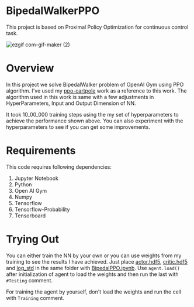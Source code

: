 # BipedalWalkerPPO
This project is based on Proximal Policy Optimization for continuous control task.

![ezgif com-gif-maker (2)](https://user-images.githubusercontent.com/70597091/164040478-a162bdbf-9bdb-4465-930a-078ddd9f11db.gif)

# Overview
In this project we solve BipedalWalker problem of OpenAI Gym using PPO algorithm. I've used my [ppo-cartpole](https://github.com/HimGautam/ppo-cartpole) work as a reference to this work. The algorithm used in this work is same with a few adjustments in HyperParameters, Input and Output Dimension of NN.

It took 10_00_000 training steps using the my set of hyperparameters to achieve the performance shown above. You can also experiment with the hyperparameters to see if you can get some improvements.

# Requirements
 
 This code requires following dependencies:
 
 1) Jupyter Notebook
 2) Python
 3) Open AI Gym
 4) Numpy
 5) Tensorflow
 6) Tensorflow-Probability
 7) Tensorboard

# Trying Out

You can either train the NN by your own or you can use weights from my training to see the results I have achieved. Just place [actor.hdf5](https://github.com/HimGautam/BipedalWalkerPPO/blob/main/actor.hdf5), [critic.hdf5](https://github.com/HimGautam/BipedalWalkerPPO/blob/main/critic.hdf5) and [log_std](https://github.com/HimGautam/BipedalWalkerPPO/blob/main/log_std.hdf5) in the same folder with [BipedalPPO.ipynb](https://github.com/HimGautam/BipedalWalkerPPO/blob/main/BipedalPPO.ipynb). Use ```agent.load()``` after initialization of agent to load the weights and then run the last with ```#Testing``` comment.

For training the agent by yourself, don't load the weights and run the cell with ```Training``` comment.
